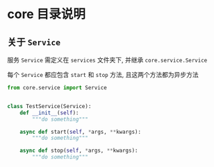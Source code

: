 # core 目录说明

## 关于 `Service`

服务 `Service` 需定义在 `services` 文件夹下, 并继承 `core.service.Service`

每个 `Service` 都应包含 `start` 和 `stop` 方法, 且这两个方法都为异步方法

```python
from core.service import Service


class TestService(Service):
    def __init__(self):
        """do something"""

    async def start(self, *args, **kwargs):
        """do something"""

    async def stop(self, *args, **kwargs):
        """do something"""
```